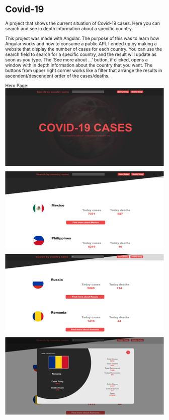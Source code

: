# Covid-19
 A project that shows the current situation of Covid-19 cases. Here you can search and see in depth information about a specific country.
 
 This project was made with Angular. The purpose of this was to learn how Angular works and how to consume a public API.
 I ended up by making a website that display the number of cases for each country. You can use the search field to search for a specific country, and the result will update as soon as you type. 
 The 'See more about ...' button, if  clicked, opens a window with in depth information about the country that you want. 
 The buttons from upper right corner works like a filter that arrange the results in ascendent/descendent order of the cases/deaths. 
 
 Hero Page:
 ![Hero](./Images/Front-page.png)
 
 ![countys](./Images/one.png)
 
 ![countys](./Images/two.png)
 
 ![countys](./Images/three.png)
